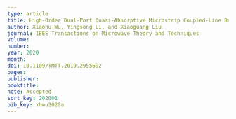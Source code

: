 ```yaml
---
type: article
title: High-Order Dual-Port Quasi-Absorptive Microstrip Coupled-Line Bandpass Filters
author: Xiaohu Wu, Yingsong Li, and Xiaoguang Liu
journal: IEEE Transactions on Microwave Theory and Techniques
volume:
number:
year: 2020
month:
doi: 10.1109/TMTT.2019.2955692
pages:
publisher:
booktitle:
note: Accepted
sort_key: 202001
bib_key: xhwu2020a
---
```

